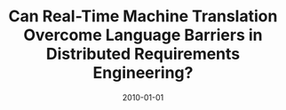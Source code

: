 ---
title: "Can Real-Time Machine Translation Overcome Language Barriers in Distributed Requirements Engineering?"
collection: publications
category: conferences
permalink: /publication/2010-01-01-Can-Real-Time-Machine-Translation-Overcome-Language-Barriers-in-Distributed-Requirements-Engineering
date: 2010-01-01
venue: 'In Proc. of 5th IEEE International Conference on Global Software Engineering, ICGSE 2010, Princeton, NJ, USA, 23-26 August, 2010'
paperurl: 'https://doi.org/10.1109/ICGSE.2010.37'
citation: ' Fabio Calefato,  Filippo Lanubile,  Pasquale Minervini, &quot;Can Real-Time Machine Translation Overcome Language Barriers in Distributed Requirements Engineering?.&quot; <i>In Proc. of 5th IEEE International Conference on Global Software Engineering, ICGSE 2010, Princeton, NJ, USA, 23-26 August, 2010</i>, 2010.'
doi: https://doi.org/10.1109/ICGSE.2010.37
---